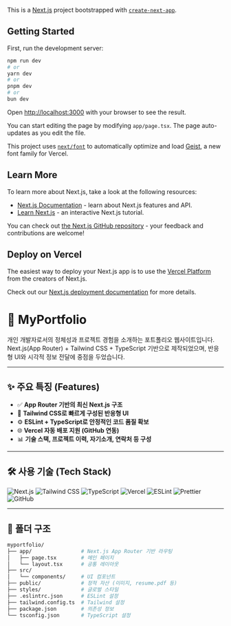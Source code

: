 This is a [Next.js](https://nextjs.org) project bootstrapped with [`create-next-app`](https://nextjs.org/docs/app/api-reference/cli/create-next-app).

## Getting Started

First, run the development server:

```bash
npm run dev
# or
yarn dev
# or
pnpm dev
# or
bun dev
```

Open [http://localhost:3000](http://localhost:3000) with your browser to see the result.

You can start editing the page by modifying `app/page.tsx`. The page auto-updates as you edit the file.

This project uses [`next/font`](https://nextjs.org/docs/app/building-your-application/optimizing/fonts) to automatically optimize and load [Geist](https://vercel.com/font), a new font family for Vercel.

## Learn More

To learn more about Next.js, take a look at the following resources:

- [Next.js Documentation](https://nextjs.org/docs) - learn about Next.js features and API.
- [Learn Next.js](https://nextjs.org/learn) - an interactive Next.js tutorial.

You can check out [the Next.js GitHub repository](https://github.com/vercel/next.js) - your feedback and contributions are welcome!

## Deploy on Vercel

The easiest way to deploy your Next.js app is to use the [Vercel Platform](https://vercel.com/new?utm_medium=default-template&filter=next.js&utm_source=create-next-app&utm_campaign=create-next-app-readme) from the creators of Next.js.

Check out our [Next.js deployment documentation](https://nextjs.org/docs/app/building-your-application/deploying) for more details.

# 💼 MyPortfolio

개인 개발자로서의 정체성과 프로젝트 경험을 소개하는 포트폴리오 웹사이트입니다.  
Next.js(App Router) + Tailwind CSS + TypeScript 기반으로 제작되었으며, 반응형 UI와 시각적 정보 전달에 중점을 두었습니다.

---

## ✨ 주요 특징 (Features)

- ✅ **App Router 기반의 최신 Next.js 구조**
- 🎨 **Tailwind CSS로 빠르게 구성된 반응형 UI**
- ⚙️ **ESLint + TypeScript로 안정적인 코드 품질 확보**
- 🌐 **Vercel 자동 배포 지원 (GitHub 연동)**
- 📊 **기술 스택, 프로젝트 이력, 자기소개, 연락처 등 구성**

---

## 🛠️ 사용 기술 (Tech Stack)

<p>
  <img src="https://img.shields.io/badge/Next.js-000000?style=for-the-badge&logo=next.js&logoColor=white" alt="Next.js" />
  <img src="https://img.shields.io/badge/Tailwind CSS-06B6D4?style=for-the-badge&logo=tailwindcss&logoColor=white" alt="Tailwind CSS" />
  <img src="https://img.shields.io/badge/TypeScript-3178C6?style=for-the-badge&logo=typescript&logoColor=white" alt="TypeScript" />
  <img src="https://img.shields.io/badge/Vercel-000000?style=for-the-badge&logo=vercel&logoColor=white" alt="Vercel" />
  <img src="https://img.shields.io/badge/ESLint-4B32C3?style=for-the-badge&logo=eslint&logoColor=white" alt="ESLint" />
  <img src="https://img.shields.io/badge/Prettier-F7B93E?style=for-the-badge&logo=prettier&logoColor=black" alt="Prettier" />
  <img src="https://img.shields.io/badge/GitHub-181717?style=for-the-badge&logo=github&logoColor=white" alt="GitHub" />
</p>

---

## 📁 폴더 구조

```bash
myportfolio/
├── app/                # Next.js App Router 기반 라우팅
│   ├── page.tsx        # 메인 페이지
│   └── layout.tsx      # 공통 레이아웃
├── src/
│   └── components/     # UI 컴포넌트
├── public/             # 정적 자산 (이미지, resume.pdf 등)
├── styles/             # 글로벌 스타일
├── .eslintrc.json      # ESLint 설정
├── tailwind.config.ts  # Tailwind 설정
├── package.json        # 의존성 정보
└── tsconfig.json       # TypeScript 설정
```
